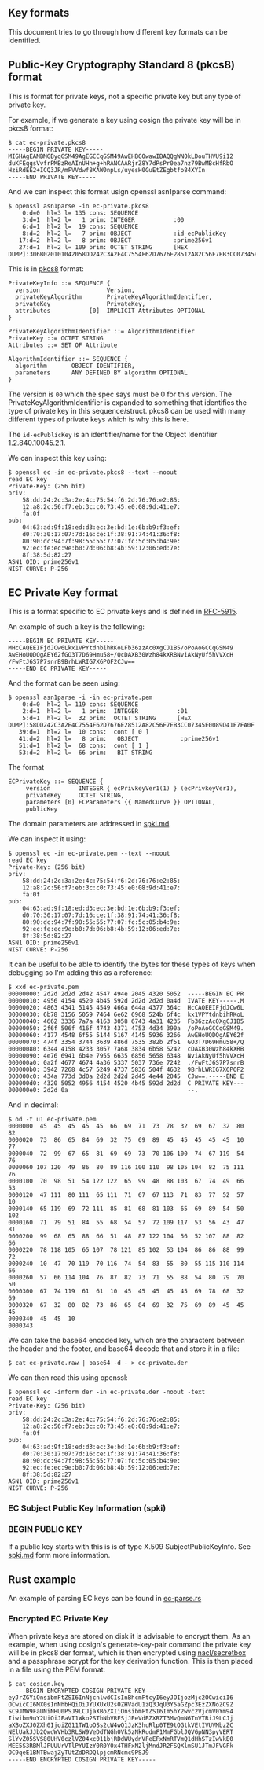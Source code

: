 ## Key formats
This document tries to go through how different key formats can be identified.

## Public-Key Cryptography Standard 8 (pkcs8) format
This is format for private keys, not a specific private key but any type of
private key.

For example, if we generate a key using cosign the private key will be in
pkcs8 format:
```console
$ cat ec-private.pkcs8
-----BEGIN PRIVATE KEY-----
MIGHAgEAMBMGByqGSM49AgEGCCqGSM49AwEHBG0wawIBAQQgWN0kLDouTHVU9i12
duKFEqgsVvfrPMBzReAInUHn+g+hRANCAARjrZ8Y7dPsPr0ea7nz79BwMBcHfRbO
HziRdEE2+ICQ3JR/mFVVdwf8XAW0npLs/uyesH0GuEtZEgbtfo84XYIn
-----END PRIVATE KEY-----
```

And we can inspect this format usign openssl asn1parse command:
```
$ openssl asn1parse -in ec-private.pkcs8
    0:d=0  hl=3 l= 135 cons: SEQUENCE          
    3:d=1  hl=2 l=   1 prim: INTEGER           :00
    6:d=1  hl=2 l=  19 cons: SEQUENCE          
    8:d=2  hl=2 l=   7 prim: OBJECT            :id-ecPublicKey
   17:d=2  hl=2 l=   8 prim: OBJECT            :prime256v1
   27:d=1  hl=2 l= 109 prim: OCTET STRING      [HEX DUMP]:306B020101042058DD242C3A2E4C7554F62D7676E28512A82C56F7EB3CC07345E0089D41E7FA0FA1440342000463AD9F18EDD3EC3EBD1E6BB9F3EFD0703017077D16CE1F3891744136F88090DC947F9855557707FC5C05B49E92ECFEEC9EB07D06B84B591206ED7E8F385D8
```
This is in [pkcs8](https://datatracker.ietf.org/doc/html/rfc5958)
format: 
```
PrivateKeyInfo ::= SEQUENCE {
  version                   Version,
  privateKeyAlgorithm       PrivateKeyAlgorithmIdentifier,
  privateKey                PrivateKey,
  attributes           [0]  IMPLICIT Attributes OPTIONAL
}

PrivateKeyAlgorithmIdentifier ::= AlgorithmIdentifier
PrivateKey ::= OCTET STRING
Attributes ::= SET OF Attribute

AlgorithmIdentifier ::= SEQUENCE {
  algorithm       OBJECT IDENTIFIER,
  parameters      ANY DEFINED BY algorithm OPTIONAL
}
```
The version is `00` which the spec says must be 0 for this version.
The PrivateKeyAlgorithmIdentifier is expanded to something that identifies the
type of private key in this sequence/struct. pkcs8 can be used with many
different types of private keys which is why this is here.

The `id-ecPublicKey` is  an identifier/name for the Object Identifier
1.2.840.10045.2.1.

We can inspect this key using:
```console
$ openssl ec -in ec-private.pkcs8 --text --noout
read EC key
Private-Key: (256 bit)
priv:
    58:dd:24:2c:3a:2e:4c:75:54:f6:2d:76:76:e2:85:
    12:a8:2c:56:f7:eb:3c:c0:73:45:e0:08:9d:41:e7:
    fa:0f
pub:
    04:63:ad:9f:18:ed:d3:ec:3e:bd:1e:6b:b9:f3:ef:
    d0:70:30:17:07:7d:16:ce:1f:38:91:74:41:36:f8:
    80:90:dc:94:7f:98:55:55:77:07:fc:5c:05:b4:9e:
    92:ec:fe:ec:9e:b0:7d:06:b8:4b:59:12:06:ed:7e:
    8f:38:5d:82:27
ASN1 OID: prime256v1
NIST CURVE: P-256
```

## EC Private Key format
This is a format specific to EC private keys and is defined in
[RFC-5915](https://www.rfc-editor.org/rfc/rfc5915).

An example of such a key is the following:
```console
-----BEGIN EC PRIVATE KEY-----
MHcCAQEEIFjdJCw6Lkx1VPYtdnbihRKoLFb36zzAc0XgCJ1B5/oPoAoGCCqGSM49
AwEHoUQDQgAEY62fGO3T7D69Hmu58+/QcDAXB30Wzh84kXRBNviAkNyUf5hVVXcH
/FwFtJ6S7P7snrB9BrhLWRIG7X6POF2CJw==
-----END EC PRIVATE KEY-----
```
And the format can be seen using:
```console
$ openssl asn1parse -i -in ec-private.pem 
    0:d=0  hl=2 l= 119 cons: SEQUENCE          
    2:d=1  hl=2 l=   1 prim:  INTEGER           :01
    5:d=1  hl=2 l=  32 prim:  OCTET STRING      [HEX DUMP]:58DD242C3A2E4C7554F62D7676E28512A82C56F7EB3CC07345E0089D41E7FA0F
   39:d=1  hl=2 l=  10 cons:  cont [ 0 ]        
   41:d=2  hl=2 l=   8 prim:   OBJECT            :prime256v1
   51:d=1  hl=2 l=  68 cons:  cont [ 1 ]        
   53:d=2  hl=2 l=  66 prim:   BIT STRING  
```
The format 
```
ECPrivateKey ::= SEQUENCE {
     version        INTEGER { ecPrivkeyVer1(1) } (ecPrivkeyVer1),
     privateKey     OCTET STRING,
     parameters [0] ECParameters {{ NamedCurve }} OPTIONAL,
     publicKey
```
The domain parameters are addressed in [spki.md](./spki.md).

We can inspect it using:
```console
$ openssl ec -in ec-private.pem --text --noout
read EC key
Private-Key: (256 bit)
priv:
    58:dd:24:2c:3a:2e:4c:75:54:f6:2d:76:76:e2:85:
    12:a8:2c:56:f7:eb:3c:c0:73:45:e0:08:9d:41:e7:
    fa:0f
pub:
    04:63:ad:9f:18:ed:d3:ec:3e:bd:1e:6b:b9:f3:ef:
    d0:70:30:17:07:7d:16:ce:1f:38:91:74:41:36:f8:
    80:90:dc:94:7f:98:55:55:77:07:fc:5c:05:b4:9e:
    92:ec:fe:ec:9e:b0:7d:06:b8:4b:59:12:06:ed:7e:
    8f:38:5d:82:27
ASN1 OID: prime256v1
NIST CURVE: P-256
```
It can be useful to be able to identify the bytes for these types of keys when
debugging so I'm adding this as a reference:
```console
$ xxd ec-private.pem 
00000000: 2d2d 2d2d 2d42 4547 494e 2045 4320 5052  -----BEGIN EC PR
00000010: 4956 4154 4520 4b45 592d 2d2d 2d2d 0a4d  IVATE KEY-----.M
00000020: 4863 4341 5145 4549 466a 644a 4377 364c  HcCAQEEIFjdJCw6L
00000030: 6b78 3156 5059 7464 6e62 6968 524b 6f4c  kx1VPYtdnbihRKoL
00000040: 4662 3336 7a7a 4163 3058 6743 4a31 4235  Fb36zzAc0XgCJ1B5
00000050: 2f6f 506f 416f 4743 4371 4753 4d34 390a  /oPoAoGCCqGSM49.
00000060: 4177 4548 6f55 5144 5167 4145 5936 3266  AwEHoUQDQgAEY62f
00000070: 474f 3354 3744 3639 486d 7535 382b 2f51  GO3T7D69Hmu58+/Q
00000080: 6344 4158 4233 3057 7a68 3834 6b58 5242  cDAXB30Wzh84kXRB
00000090: 4e76 6941 6b4e 7955 6635 6856 5658 6348  NviAkNyUf5hVVXcH
000000a0: 0a2f 4677 4674 4a36 5337 5037 736e 7242  ./FwFtJ6S7P7snrB
000000b0: 3942 7268 4c57 5249 4737 5836 504f 4632  9BrhLWRIG7X6POF2
000000c0: 434a 773d 3d0a 2d2d 2d2d 2d45 4e44 2045  CJw==.-----END E
000000d0: 4320 5052 4956 4154 4520 4b45 592d 2d2d  C PRIVATE KEY---
000000e0: 2d2d 0a                                  --.
```
And in decimal:
```console
$ od -t u1 ec-private.pem 
0000000  45  45  45  45  45  66  69  71  73  78  32  69  67  32  80  82
0000020  73  86  65  84  69  32  75  69  89  45  45  45  45  45  10  77
0000040  72  99  67  65  81  69  69  73  70 106 100  74  67 119  54  76
0000060 107 120  49  86  80  89 116 100 110  98 105 104  82  75 111  76
0000100  70  98  51  54 122 122  65  99  48  88 103  67  74  49  66  53
0000120  47 111  80 111  65 111  71  67  67 113  71  83  77  52  57  10
0000140  65 119  69  72 111  85  81  68  81 103  65  69  89  54  50 102
0000160  71  79  51  84  55  68  54  57  72 109 117  53  56  43  47  81
0000200  99  68  65  88  66  51  48  87 122 104  56  52 107  88  82  66
0000220  78 118 105  65 107  78 121  85 102  53 104  86  86  88  99  72
0000240  10  47  70 119  70 116  74  54  83  55  80  55 115 110 114  66
0000260  57  66 114 104  76  87  82  73  71  55  88  54  80  79  70  50
0000300  67  74 119  61  61  10  45  45  45  45  45  69  78  68  32  69
0000320  67  32  80  82  73  86  65  84  69  32  75  69  89  45  45  45
0000340  45  45  10
0000343
```

We can take the base64 encoded key, which are the characters between the header
and the footer, and base64 decode that and store it in a file:
```console
$ cat ec-private.raw | base64 -d - > ec-private.der
```
We can then read this using openssl:
```console
$ openssl ec -inform der -in ec-private.der -noout -text
read EC key
Private-Key: (256 bit)
priv:
    58:dd:24:2c:3a:2e:4c:75:54:f6:2d:76:76:e2:85:
    12:a8:2c:56:f7:eb:3c:c0:73:45:e0:08:9d:41:e7:
    fa:0f
pub:
    04:63:ad:9f:18:ed:d3:ec:3e:bd:1e:6b:b9:f3:ef:
    d0:70:30:17:07:7d:16:ce:1f:38:91:74:41:36:f8:
    80:90:dc:94:7f:98:55:55:77:07:fc:5c:05:b4:9e:
    92:ec:fe:ec:9e:b0:7d:06:b8:4b:59:12:06:ed:7e:
    8f:38:5d:82:27
ASN1 OID: prime256v1
NIST CURVE: P-256
```

### EC Subject Public Key Information (spki)

### BEGIN PUBLIC KEY
If a public key starts with this is is of type X.509 SubjectPublicKeyInfo. 
See [spki.md](./spki.md) form more information.

## Rust example
An example of parsing EC keys can be found in [ec-parse.rs](https://github.com/danbev/learning-rust/blob/master/crypto/src/ec-parse.rs)

### Encrypted EC Private Key
When private keys are stored on disk it is advisable to encrypt them.
As an example, when using cosign's generate-key-pair command the private key
will be in pkcs8 der format, which is then encrypted using
[nacl/secretbox](./naci_secretbox.md) and a passphrase scrypt for the key
derivation function. This is then placed in a file using the PEM format:
```
$ cat cosign.key 
-----BEGIN ENCRYPTED COSIGN PRIVATE KEY-----
eyJrZGYiOnsibmFtZSI6InNjcnlwdCIsInBhcmFtcyI6eyJOIjozMjc2OCwiciI6
OCwicCI6MX0sInNhbHQiOiJYUXUxU2s0ZHVadU1zQ3JqU3Y5aGZpc3EzZXNoZC9Z
SC9JMW9FaUNiNHU0PSJ9LCJjaXBoZXIiOnsibmFtZSI6Im5hY2wvc2VjcmV0Ym94
Iiwibm9uY2UiOiJFaVI1Wko2SThNbVRESjJPeVdBZXRZT3MvQmN6TnVTRiJ9LCJj
aXBoZXJ0ZXh0IjoiZG11TW1oOSs2cW4wQ1JzK3huRlp0TE9tOGtkVEtIVUVMbzZC
NElUakJJb2QwdWVHb3RLSW9VeDdTNGh0Vk5zNkRudmF1MmFGblJQVGpNN3pyVERT
SlYvZ05SVS80UHV0czlVZ04xc011bjRDdWUydnVFeEFxNmRTVmQ1dHhSTzIwVkE0
MEE5S3RBMlJPUUUrVTlPYUIzY0R0Y0x4THFxN2ljMndJR2FSQXlmSU1JTmJFVGFk
OC9qeE1BNTBwajZyTUtZdDRDQlpjcmRNcmc9PSJ9
-----END ENCRYPTED COSIGN PRIVATE KEY-----
```

